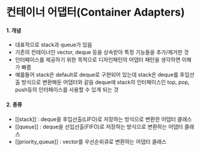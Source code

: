 # 컨테이너 어댑터(Container Adapters)

#### 1. 개념
- 대표적으로 stack과 queue가 있음
- 기존의 컨테이너인 vector, deque 등을 상속받아 특정 기능들을 추가/제거한 것
- 인터페이스를 제공하기 위한 목적으로 디자인패턴의 어댑터 패턴을 생각하면 이해가 빠름
- 예를들어 stack은 default로 deque로 구현되어 있는데 stack은 deque를 후입선출 방식으로 변환해둔 어댑터와 같음
	deque에 stack의 인터페이스인 top, pop, push등의 인터페이스를 사용할 수 있게 되는 것	

#### 2. 종류
- [[stack]] : deque을 후입선출(LIFO)로 저장하는 방식으로 변환한 어댑터 클래스
- [[queue]] : deque을 선입선출(FIFO)로 저장하는 방식으로 변환하는 어댑터 클래스
- [[priority_queue]] : vector를 우선순위큐로 변환하는 어댑터 클래스